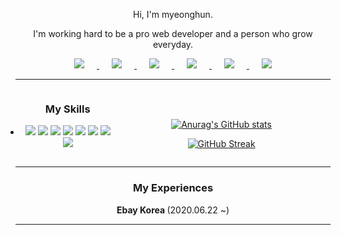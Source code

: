 <div align="center">

Hi, I'm myeonghun.

I'm working hard to be a pro web developer and a person who grow everyday.

<div align=center>

<a href="https://instagram.com/it_myeonghun">
    <img 
        src="http://img.shields.io/badge/-Instagram-black?style=flat&logo=Instagram&link=https://instagram.com/it_myeonghun/"
        style="height : auto; margin-left : 20px; margin-right : 20px;"/>
</a>
	
<a href="https://www.linkedin.com/in/myeonghun-park-7693a1184/">
    <img 
        src="https://img.shields.io/badge/-LinkedIn-blue?style=flat-square&logo=Linkedin&logoColor=white&link=https://www.linkedin.com/in/myeonghun-park-7693a1184/"
        style="height : auto; margin-left : 20px; margin-right : 20px;"/>
</a>

<a href="mailto:mh97888@gmail.co">
    <img 
        src="https://img.shields.io/badge/Gmail-d14836?style=flat-square&logo=Gmail&logoColor=white&link=mailto:mh97888@gmail.com"
        style="height : auto; margin-left : 20px; margin-right : 20px;"/>
</a>


<a href="https://azderica.github.io">
    <img 
        src="http://img.shields.io/badge/-Tech%20Blog-655ced?style=flat&logo=devpost&link=https://developer-azderica.tistory.com/"
        style="height : auto; margin-left : 20px; margin-right : 20px;"/>
</a>

<a href="https://azderica.github.io/til/docs/intro">
    <img 
        src="http://img.shields.io/badge/-TIL-655ced?style=flat&logo=github&link=https://azderica.github.io/til/docs/intro"
        style="height : auto; margin-left : 20px; margin-right : 20px;"/>
</a>

<a href="https://medium.com/@azderica">
    <img 
        src="http://img.shields.io/badge/-Think-000000?style=flat&logo=medium&link=https://medium.com/@azderica"
        style="height : auto; margin-left : 20px; margin-right : 20px;"/>
</a>


</div>

	
---


<div>
	
<div style="display: inline-block; width:30%;">

<div align="center">

### My Skills

</div>

<div align="center" style="box-sizing: border-box; display: list-item; cursor: pointer;">
<img src="https://img.shields.io/badge/-gray?style=round-square&logo=javascript">
<img src="https://img.shields.io/badge/-gray?style=round-square&logo=vue.js">
<img src="https://img.shields.io/badge/-gray?style=round-square&logo=java">
<img src="https://img.shields.io/badge/-gray?style=round-square&logo=spring">
<img src="https://img.shields.io/badge/-gray?style=round-square&logo=.net">
<img src="https://img.shields.io/badge/-gray?style=round-square&logo=oracle">
<img src="https://img.shields.io/badge/-gray?style=round-square&logo=Microsoft%20SQL%20Server">
<img src="https://img.shields.io/badge/-gray?style=round-square&logo=docker">
	
</div>
	
</div>	

<div style="display: inline-block; width:66%;" align = "center">

[![Anurag's GitHub stats](https://github-readme-stats.vercel.app/api?username=Azderica)](https://github.com/anuraghazra/github-readme-stats)


[![GitHub Streak](http://github-readme-streak-stats.herokuapp.com?user=Azderica)](https://git.io/streak-stats)

	
</div>	

</div>	

---

<div align="center">

### My Experiences

<summary><strong>Ebay Korea </strong> (2020.06.22 ~)  </summary>
    
</div>

---



<!--
**Azderica/Azderica** is a ✨ _special_ ✨ repository because its `README.md` (this file) appears on your GitHub profile.

Here are some ideas to get you started:

- 🔭 I’m currently working on ...
- 🌱 I’m currently learning ...
- 👯 I’m looking to collaborate on ...
- 🤔 I’m looking for help with ...
- 💬 Ask me about ...
- 📫 How to reach me: ...
- 😄 Pronouns: ...
- ⚡ Fun fact: ...
  -->

